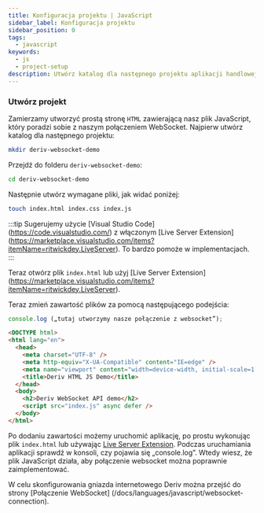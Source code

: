 ```yaml
---
title: Konfiguracja projektu | JavaScript
sidebar_label: Konfiguracja projektu
sidebar_position: 0
tags:
  - javascript
keywords:
  - js
  - project-setup
description: Utwórz katalog dla następnego projektu aplikacji handlowej API za pomocą WebSocket.
---
```


### Utwórz projekt

Zamierzamy utworzyć prostą stronę `HTML` zawierającą nasz plik JavaScript, który poradzi sobie z naszym połączeniem WebSocket. Najpierw utwórz katalog dla następnego projektu:

```bash
mkdir deriv-websocket-demo
```

Przejdź do folderu `deriv-websocket-demo`:

```bash
cd deriv-websocket-demo
```

Następnie utwórz wymagane pliki, jak widać poniżej:

```bash
touch index.html index.css index.js
```

:::tip
Sugerujemy użycie [Visual Studio Code] (https://code.visualstudio.com/) z włączonym [Live Server Extension] (https://marketplace.visualstudio.com/items?itemName=ritwickdey.LiveServer). To bardzo pomoże w implementacjach.
:::

Teraz otwórz plik `index.html` lub użyj [Live Server Extension] (https://marketplace.visualstudio.com/items?itemName=ritwickdey.LiveServer).

Teraz zmień zawartość plików za pomocą następującego podejścia:

```js title="index.js" showLineNumbers
console.log („tutaj utworzymy nasze połączenie z websocket”);
```

```html title="index.html" showLineNumbers
<DOCTYPE html>
<html lang="en">
  <head>
    <meta charset="UTF-8" />
    <meta http-equiv="X-UA-Compatible" content="IE=edge" />
    <meta name="viewport" content="width=device-width, initial-scale=1.0" />
    <title>Deriv HTML JS Demo</title>
  </head>
  <body>
    <h2>Deriv WebSocket API demo</h2>
    <script src="index.js" async defer />
  </body>
</html>
```

Po dodaniu zawartości możemy uruchomić aplikację, po prostu wykonując plik `index.html` lub używając <a href="https://marketplace.visualstudio.com/items?itemName=ritwickdey.LiveServer" target="_blank">Live Server Extension</a>. Podczas uruchamiania aplikacji sprawdź w konsoli, czy pojawia się „console.log”. Wtedy wiesz, że plik JavaScript działa, aby połączenie websocket można poprawnie zaimplementować.

W celu skonfigurowania gniazda internetowego Deriv można przejść do strony [Połączenie WebSocket] (/docs/languages/javascript/websocket-connection).
